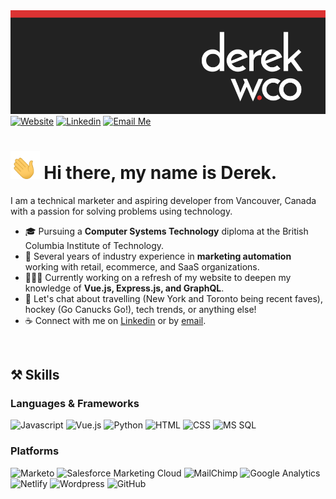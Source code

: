 <div id="header">
        <a href="https://derekw.co/"><img
                        src="https://github.com/derekology/derekology/blob/main/images/profile-header.png"
                        alt="Profile photo" title="derekw.co" /></a>
        <div id="profile-links">
                <a href="https://me.derekw.co/"><img
                                src="https://img.shields.io/badge/Portfolio-ae1e1e?style=for-the-badge&logo=About.me&logoColor=white"
                                alt="Website" title="Website" /></a>
                <a href="https://www.linkedin.com/in/derekology/"><img
                                src="https://img.shields.io/badge/LinkedIn-0077B5?style=for-the-badge&logo=linkedin&logoColor=white"
                                alt="Linkedin" title="Linkedin Profile" /></a>
                <a href="mailto:me@derekw.co"><img
                                src="https://img.shields.io/badge/Email Me-222222?style=for-the-badge&logo=Mail.Ru&logoColor=white"
                                alt="Email Me" title="Email Me"/></a>
        </div>
</div>
<div id="summary">
        <h1><img
                        src="https://github.com/derekology/derekology/blob/main/images/waving-hand.gif"
                        alt="Waving hand" title="Waving hand" height="45" /> Hi there, my name is Derek.</h1>
        <p>I am a technical marketer and aspiring developer from Vancouver, Canada with a passion for solving problems
                using
                technology.
        </p>
        <ul>
                <li>🎓 Pursuing a <strong>Computer Systems Technology</strong> diploma at the British Columbia Institute
                        of Technology.</li>
                <li>🏢 Several years of industry experience in <strong>marketing automation</strong> working with
                        retail, ecommerce, and SaaS organizations.</li>
                <li>👨🏻‍💻 Currently working on a refresh of my website to deepen my knowledge of <strong>Vue.js, Express.js,
                        and GraphQL</strong>.</li>
                <li>💬 Let's chat about travelling (New York and Toronto being recent faves), hockey (Go Canucks Go!),
                        tech trends, or anything else! </li>
                <li>☕ Connect with me on <a
                                href="https://www.linkedin.com/in/derekology/">Linkedin</a> or by <a href="mailto:me@derekw.co">email</a>.</li>
        </ul><br/>
</div>
<div id="skills">
        <h2>⚒️ Skills</h2>
        <h3>Languages & Frameworks</h3>
        <img src="https://img.shields.io/badge/Javascript-F7DF1E?style=for-the-badge&logo=JavaScript&logoColor=black"
                alt="Javascript" title="Javascript" />
        <img src="https://img.shields.io/badge/Vue.js-4FC08D?style=for-the-badge&logo=Vue.js&logoColor=black"
                alt="Vue.js" title="Vue.js" />
        <img src="https://img.shields.io/badge/Python-3776AB?style=for-the-badge&logo=Python&logoColor=white"
                alt="Python" title="Python" />
        <img src="https://img.shields.io/badge/HTML-E34F26?style=for-the-badge&logo=HTML5&logoColor=white" alt="HTML"
                title="HTML" />
        <img src="https://img.shields.io/badge/CSS-1572B6?style=for-the-badge&logo=CSS3&logoColor=white" alt="CSS"
                title="CSS" />
        <img src="https://img.shields.io/badge/MS SQL-CC2927?style=for-the-badge&logo=Microsoft SQL Server&logoColor=white"
                alt="MS SQL" title="MS SQL" />
        <h3>Platforms</h3>
        <img src="https://img.shields.io/badge/Marketo-5C4C9F?style=for-the-badge&logo=Marketo&logoColor=white"
                alt="Marketo" title="Marketo" />
        <img src="https://img.shields.io/badge/SFMC-00A1E0?style=for-the-badge&logo=Salesforce&logoColor=white"
                alt="Salesforce Marketing Cloud" title="Salesforce Marketing Cloud" />
        <img src="https://img.shields.io/badge/MailChimp-FFE01B?style=for-the-badge&logo=MailChimp&logoColor=black"
                alt="MailChimp" title="MailChimp" />
        <img src="https://img.shields.io/badge/Google Analytics-E37400?style=for-the-badge&logo=Google Analytics&logoColor=black"
                alt="Google Analytics" title="Google Analytics" />
        <img src="https://img.shields.io/badge/Netlify-00C7B7?style=for-the-badge&logo=Netlify&logoColor=black"
                alt="Netlify" title="Netlify" />
        <img src="https://img.shields.io/badge/WordPress-21759B?style=for-the-badge&logo=WordPress&logoColor=black"
                alt="Wordpress" title="Wordpress" />
        <img src="https://img.shields.io/badge/GitHub-181717?style=for-the-badge&logo=GitHub&logoColor=black"
                alt="GitHub" title="GitHub" />
</div>